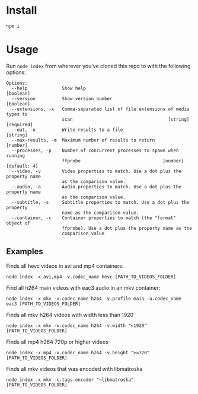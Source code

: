 # Install

`npm i`

# Usage

Run `node index` from wherever you've cloned this repo to with the following options:

```
Options:
  --help             Show help                                         [boolean]
  --version          Show version number                               [boolean]
  --extensions, -x   Comma-separated list of file extensions of media types to
                     scan                                    [string] [required]
  --out, -o          Write results to a file                            [string]
  --max-results, -m  Maximum number of results to return                [number]
  --processes, -p    Number of concurrent processes to spawn when running
                     ffprobe                               [number] [default: 4]
  --video, -v        Video properties to match. Use a dot plus the property name
                     as the comparison value.
  --audio, -a        Audio properties to match. Use a dot plus the property name
                     as the comparison value.
  --subtitle, -s     Subtitle properties to match. Use a dot plus the property
                     name as the comparison value.
  --container, -c    Container properties to match (the "format" object of
                     ffprobe). Use a dot plus the property name as the
                     comparison value
```

## Examples

Finds all hevc videos in avi and mp4 containers:

`node index -x avi,mp4 -v.codec_name hevc [PATH_TO_VIDEOS_FOLDER]`

Find all h264 main videos with eac3 audio in an mkv container:

`node index -x mkv -v.codec_name h264 -v.profile main -a.codec_name eac3 [PATH_TO_VIDEOS_FOLDER]`

Finds all mkv h264 videos with width less than 1920

`node index -x mkv -v.codec_name h264 -v.width "<1920" [PATH_TO_VIDEOS_FOLDER]`

Finds all mp4 h264 720p or higher videos

`node index -x mp4 -v.codec_name h264 -v.height ">=720" [PATH_TO_VIDEOS_FOLDER]`

Finds all mkv videos that was encoded with libmatroska

`node index -x mkv -c.tags.encoder "~libmatroska" [PATH_TO_VIDEOS_FOLDER]`
